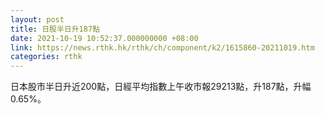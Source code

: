 ```yaml
---
layout: post
title: 日股半日升187點
date: 2021-10-19 10:52:37.000000000 +08:00
link: https://news.rthk.hk/rthk/ch/component/k2/1615860-20211019.htm
categories: rthk
---
```


日本股市半日升近200點，日經平均指數上午收市報29213點，升187點，升幅0.65%。
